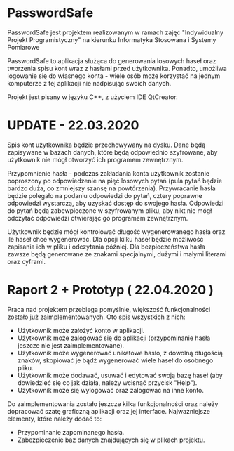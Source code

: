 # PasswordSafe
PasswordSafe jest projektem realizowanym w ramach zajęć "Indywidualny Projekt Programistyczny" na kierunku Informatyka Stosowana i Systemy Pomiarowe

PasswordSafe to aplikacja służąca do generowania losowych haseł oraz tworzenia spisu kont wraz z hasłami przed użytkownika. Ponadto, umożliwa logowanie się do własnego konta - wiele osób może korzystać na jednym komputerze z tej aplikacji nie nadpisując swoich danych. 

Projekt jest pisany w języku C++, z użyciem IDE QtCreator. 

# UPDATE - 22.03.2020

Spis kont użytkownika będzie przechowywany na dysku. Dane będą zapisywane w bazach danych, które będą odpowiednio szyfrowane, aby użytkownik nie mógł otworzyć ich programem zewnętrznym. 

Przypomnienie hasła - podczas zakładania konta użytkownik zostanie poproszony po odpowiedzenie na pięć losowych pytań (pula pytań będzie bardzo duża, co zmniejszy szansę na powtórzenia). Przywracanie hasła będzie polegało na podaniu odpowiedzi do pytań, cztery poprawne odpowiedzi wystarczą, aby uzyskać dostęp do swojego hasła. Odpowiedzi do pytań będą zabewpieczone w szyfrowanym pliku, aby nikt nie mógł odczytać odpowiedzi otwierając go programem zewnętrznym. 

Użytkownik będzie mógł kontrolować długość wygenerowanego hasła oraz ile haseł chce wygenerować. Dla opcji kilku haseł będzie możliwość zapisania ich w pliku i odczytania później. Dla bezpieczeństwa hasła zawsze będą generowane ze znakami specjalnymi, dużymi i małymi literami oraz cyframi. 

# Raport 2 + Prototyp ( 22.04.2020 )

Praca nad projektem przebiega pomyślnie, większość funkcjonalności zostało już zaimplementowanych. Oto spis wszystkich z nich:
* Użytkownik może założyć konto w aplikacji.
* Użytkownik może zalogować się do aplikacji (przypominanie hasła jeszcze nie jest zaimplementowane).
* Użytkownik może wygenerować unikatowe hasło, z dowolną długością znaków, skopiować je bądź wygenerować wiele haseł do osobnego pliku.
* Użytkownik może dodawać, usuwać i edytować swoją bazę haseł (aby dowiedzieć się co jak działa, należy wcisnąć przycisk "Help").
* Użytkownik może się wylogować oraz zalogować na inne konto.

Do zaimplementowania zostało jeszcze kilka funkcjonalności oraz należy dopracować szatę graficzną aplikacji oraz jej interface. Najważniejsze elementy, które należy dodać to:
* Przypominanie zapominanego hasła.
* Zabezpieczenie baz danych znajdujących się w plikach projektu.



